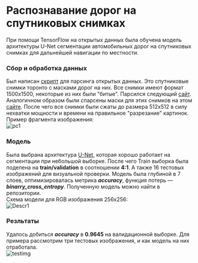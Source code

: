 # Распознавание дорог на спутниковых снимках
При помощи TensorFlow на открытых данных была обучена модель архитектуры U-Net сегментации автомобильных дорог на спутниковых снимках для дальнейшей навигации по местности.
### Сбор и обработка данных
Был написан [скрипт](https://github.com/deethereal/Road_Segmentation/blob/master/pic_download.py) для парсинга открытых данных. Это спутниковые снимки торонто с масками дорог на них. Все снимки имеют формат 1500x1500, некоторые из них были "битые". Парсился следующий [сайт](https://www.cs.toronto.edu/~vmnih/data/mass_roads/train/sat/index.html). Аналогичном образом были спарсены маски для этих снимков на этом [сайте](https://www.cs.toronto.edu/~vmnih/data/mass_roads/train/map/index.html). После чего все снимки были сжаты до размера 512x512 в силу нехватки мощности и времени на правильное "разрезание" картинок.  
Пример фрагмента изображения:  
![pc1](https://user-images.githubusercontent.com/48176611/131256768-c5346e69-a6b6-422e-a7bd-52c5835c40e7.png) 

### Модель
Была выбрана архитектура [U-Net](https://ru.wikipedia.org/wiki/U-Net), которая хорошо работает на сегментации при небольшой выборке. После чего Train выборка была поделена на **train/validation** в соотношении **4:1**. А также 16 тестовых изображений для визуальной проверки. Модель была глубиной в 7 слоев, оптимизировалась метрика **_accuracy_**, функция потерь &mdash; **_binarry_cross_entropy_**. Полученную модель можно найти в репозитории.    
Схема модели для RGB изображения 256x256:  
![Descr1](https://user-images.githubusercontent.com/48176611/131258449-d3e4a4fa-5fb9-4aa1-9e28-27d43cdba2f0.png)


### Резльтаты 

Удалось добиться  **_accuracy_**  в **0.9645** на валидационной выборке. Для примера рассмотрим три тестовых изображения, и как модель на них отработала.   
![testimg](https://user-images.githubusercontent.com/48176611/131258564-591f8859-f4fb-4371-90f1-c4a1c3ade89c.png)
